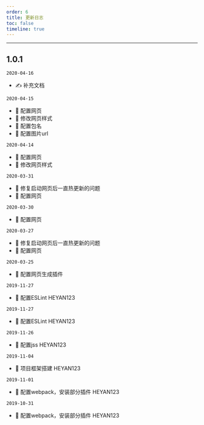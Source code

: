 ```yaml
---
order: 6
title: 更新日志
toc: false
timeline: true
---
```


---

## 1.0.1

`2020-04-16`

- ✍️ 补充文档

`2020-04-15`

- 🔨 配置网页
- 🔨 修改网页样式
- 🔨 配置包名
- 🔨 配置图片url

`2020-04-14`

- 🔨 配置网页
- 🔨 修改网页样式

`2020-03-31`

- 🐛 修复启动网页后一直热更新的问题
- 🔨 配置网页

`2020-03-30`

- 🔨 配置网页

`2020-03-27`

- 🐛 修复启动网页后一直热更新的问题
- 🔨 配置网页

`2020-03-25`

- 🔨 配置网页生成插件

`2019-11-27`

- 🔨 配置ESLint HEYAN123

`2019-11-27`

- 🔨 配置ESLint HEYAN123

`2019-11-26`

- 🔨 配置jss HEYAN123

`2019-11-04`

- 🔨 项目框架搭建 HEYAN123

`2019-11-01`

- 🔨 配置webpack，安装部分插件 HEYAN123

`2019-10-31`

- 🔨 配置webpack，安装部分插件 HEYAN123